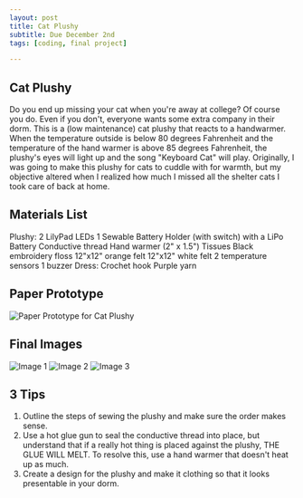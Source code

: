 ```yaml
---
layout: post
title: Cat Plushy
subtitle: Due December 2nd
tags: [coding, final project]

---
```


## Cat Plushy

Do you end up missing your cat when you're away at college? Of course you do. Even if you don't, everyone wants some extra
company in their dorm. This is a (low maintenance) cat plushy that reacts to a handwarmer. When the temperature 
outside is below 80 degrees Fahrenheit and the temperature of the hand warmer is above 85 degrees 
Fahrenheit, the plushy's eyes will light up and the song "Keyboard Cat" will play. 
Originally, I was going to make this plushy for cats to cuddle with for warmth, but my objective altered when I realized how 
much I missed all the shelter cats I took care of back at home.

## Materials List

Plushy:
2 LilyPad LEDs
1 Sewable Battery Holder (with switch) with a LiPo Battery
Conductive thread
Hand warmer (2" x 1.5")
Tissues
Black embroidery floss
12"x12" orange felt
12"x12" white felt
2 temperature sensors
1 buzzer
Dress:
Crochet hook
Purple yarn

## Paper Prototype
![Paper Prototype for Cat Plushy](http://rachelbuccalo.github.io/img/plushyprototype.png)

## Final Images
![Image 1](http://rachelbuccalo.github.io/img/plushy1.JPG)
![Image 2](http://rachelbuccalo.github.io/img/plushy2.JPG)
![Image 3](http://rachelbuccalo.github.io/img/plushy3.JPG)


## 3 Tips
1. Outline the steps of sewing the plushy and make sure the order makes sense.
2. Use a hot glue gun to seal the conductive thread into place, but understand that if a really hot thing is placed against the
plushy, THE GLUE WILL MELT. To resolve this, use a hand warmer that doesn't heat up as much.
3. Create a design for the plushy and make it clothing so that it looks presentable in your dorm.
